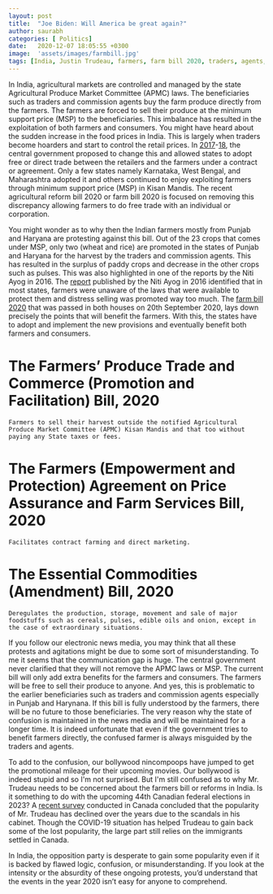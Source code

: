 ```yaml
---
layout: post
title:  "Joe Biden: Will America be great again?"
author: saurabh
categories: [ Politics]
date:   2020-12-07 18:05:55 +0300
image:  'assets/images/farmbill.jpg'
tags: [India, Justin Trudeau, farmers, farm bill 2020, traders, agents, green revolution, niti ayog]
---
```


In India, agricultural markets are controlled and managed by the state Agricultural Produce Market Committee (APMC) laws. The beneficiaries such as traders and commission agents buy the farm produce directly from the farmers. The farmers are forced to sell their produce at the minimum support price (MSP) to the beneficiaries. This imbalance has resulted in the exploitation of both farmers and consumers. You might have heard about the sudden increase in the food prices in India. This is largely when traders become hoarders and start to control the retail prices. In [2017](http://agricoop.gov.in/sites/default/files/APLM_ACT_2017_0.pdf)-[18](http://agricoop.nic.in/sites/default/files/Model%20Contract%20Farming%20Act%202018.pdf), the central government proposed to change this and allowed states to adopt free or direct trade between the retailers and the farmers under a contract or agreement. Only a few states namely Karnataka, West Bengal, and Maharashtra adopted it and others continued to enjoy exploiting farmers through minimum support price (MSP) in Kisan Mandis. The recent agricultural reform bill 2020 or farm bill 2020 is focused on removing this discrepancy allowing farmers to do free trade with an individual or corporation.

You might wonder as to why then the Indian farmers mostly from Punjab and Haryana are protesting against this bill. Out of the 23 crops that comes under MSP, only two (wheat and rice) are promoted in the states of Punjab and Haryana for the harvest by the traders and commission agents. This has resulted in the surplus of paddy crops and decrease in the other crops such as pulses. This was also highlighted in one of the reports by the Niti Ayog in 2016. The [report](http://www.niti.gov.in/writereaddata/files/writereaddata/files/document_publication/MSP-report.pdf) published by the Niti Ayog in 2016 identified that in most states, farmers were unaware of the laws that were available to protect them and distress selling was promoted way too much. The [farm bill 2020](https://www.prsindia.org/billtrack/farmers-empowerment-and-protection-agreement-price-assurance-and-farm-services-bill-2020#_edn4) that was passed in both houses on 20th September 2020, lays down precisely the points that will benefit the farmers. With this, the states have to adopt and implement the new provisions and eventually benefit both farmers and consumers.

# The Farmers’ Produce Trade and Commerce (Promotion and Facilitation) Bill, 2020

    Farmers to sell their harvest outside the notified Agricultural Produce Market Committee (APMC) Kisan Mandis and that too without paying any State taxes or fees. 

# The Farmers (Empowerment and Protection) Agreement on Price Assurance and Farm Services Bill, 2020
    
    Facilitates contract farming and direct marketing.
    
# The Essential Commodities (Amendment) Bill, 2020

    Deregulates the production, storage, movement and sale of major foodstuffs such as cereals, pulses, edible oils and onion, except in the case of extraordinary situations.

If you follow our electronic news media, you may think that all these protests and agitations might be due to some sort of misunderstanding. To me it seems that the communication gap is huge. The central government never clarified that they will not remove the APMC laws or MSP. The current bill will only add extra benefits for the farmers and consumers. The farmers will be free to sell their produce to anyone. And yes, this is problematic to the earlier beneficiaries such as traders and commission agents especially in Punjab and Harynana. If this bill is fully understood by the farmers, there will be no future to those beneficiaries. The very reason why the state of confusion is maintained in the news media and will be maintained for a longer time. It is indeed unfortunate that even if the government tries to benefit farmers directly, the confused farmer is always misguided by the traders and agents. 

To add to the confusion, our bollywood nincompoops have jumped to get the promotional mileage for their upcoming movies. Our bollywood is indeed stupid and so I'm not surprised. But I'm still confused as to why Mr. Trudeau needs to be concerned about the farmers bill or reforms in India. Is it something to do with the upcoming 44th Canadian federal elections in 2023? A [recent survey](https://www.rcinet.ca/en/2020/07/13/performance-scandal-trudeaus-popularity-drops-but-still-high-among-canadians/) conducted in Canada concluded that the popularity of Mr. Trudeau has declined over the years due to the scandals in his cabinet. Though the COVID-19 situation has helped Trudeau to gain back some of the lost popularity, the large part still relies on the immigrants settled in Canada.

In India, the opposition party is desperate to gain some popularity even if it is backed by flawed logic, confusion, or misunderstanding. If you look at the intensity or the absurdity of these ongoing protests, you’d understand that the events in the year 2020 isn’t easy for anyone to comprehend.










